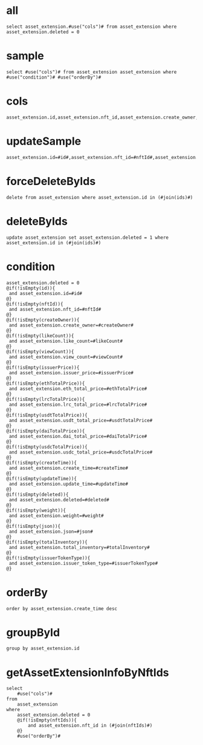 
all
===
    select asset_extension.#use("cols")# from asset_extension where asset_extension.deleted = 0

sample
===
	select #use("cols")# from asset_extension asset_extension where  #use("condition")# #use("orderBy")#

cols
===
	asset_extension.id,asset_extension.nft_id,asset_extension.create_owner,asset_extension.like_count,asset_extension.view_count,asset_extension.issuer_price,asset_extension.eth_total_price,asset_extension.lrc_total_price,asset_extension.usdt_total_price,asset_extension.dai_total_price,asset_extension.usdc_total_price,asset_extension.create_time,asset_extension.update_time,asset_extension.deleted,asset_extension.weight,asset_extension.json,asset_extension.total_inventory,asset_extension.issuer_token_type
updateSample
===
	asset_extension.id=#id#,asset_extension.nft_id=#nftId#,asset_extension.create_owner=#createOwner#,asset_extension.like_count=#likeCount#,asset_extension.view_count=#viewCount#,asset_extension.issuer_price=#issuerPrice#,asset_extension.eth_total_price=#ethTotalPrice#,asset_extension.lrc_total_price=#lrcTotalPrice#,asset_extension.usdt_total_price=#usdtTotalPrice#,asset_extension.dai_total_price=#daiTotalPrice#,asset_extension.usdc_total_price=#usdcTotalPrice#,asset_extension.create_time=#createTime#,asset_extension.update_time=#updateTime#,asset_extension.deleted=#deleted#,asset_extension.weight=#weight#,asset_extension.json=#json#,asset_extension.total_inventory=#totalInventory#,asset_extension.issuer_token_type=#issuerTokenType#
forceDeleteByIds
===
    delete from asset_extension where asset_extension.id in (#join(ids)#)

deleteByIds
===
    update asset_extension set asset_extension.deleted = 1 where asset_extension.id in (#join(ids)#)

condition
===
    asset_extension.deleted = 0
	@if(!isEmpty(id)){
	 and asset_extension.id=#id#
	@}
	@if(!isEmpty(nftId)){
	 and asset_extension.nft_id=#nftId#
	@}
	@if(!isEmpty(createOwner)){
	 and asset_extension.create_owner=#createOwner#
	@}
	@if(!isEmpty(likeCount)){
	 and asset_extension.like_count=#likeCount#
	@}
	@if(!isEmpty(viewCount)){
	 and asset_extension.view_count=#viewCount#
	@}
	@if(!isEmpty(issuerPrice)){
	 and asset_extension.issuer_price=#issuerPrice#
	@}
	@if(!isEmpty(ethTotalPrice)){
	 and asset_extension.eth_total_price=#ethTotalPrice#
	@}
	@if(!isEmpty(lrcTotalPrice)){
	 and asset_extension.lrc_total_price=#lrcTotalPrice#
	@}
	@if(!isEmpty(usdtTotalPrice)){
	 and asset_extension.usdt_total_price=#usdtTotalPrice#
	@}
	@if(!isEmpty(daiTotalPrice)){
	 and asset_extension.dai_total_price=#daiTotalPrice#
	@}
	@if(!isEmpty(usdcTotalPrice)){
	 and asset_extension.usdc_total_price=#usdcTotalPrice#
	@}
	@if(!isEmpty(createTime)){
	 and asset_extension.create_time=#createTime#
	@}
	@if(!isEmpty(updateTime)){
	 and asset_extension.update_time=#updateTime#
	@}
	@if(!isEmpty(deleted)){
	 and asset_extension.deleted=#deleted#
	@}
	@if(!isEmpty(weight)){
	 and asset_extension.weight=#weight#
	@}
	@if(!isEmpty(json)){
	 and asset_extension.json=#json#
	@}
	@if(!isEmpty(totalInventory)){
	 and asset_extension.total_inventory=#totalInventory#
	@}
	@if(!isEmpty(issuerTokenType)){
	 and asset_extension.issuer_token_type=#issuerTokenType#
	@}

orderBy
===
	order by asset_extension.create_time desc

groupById
===
    group by asset_extension.id



getAssetExtensionInfoByNftIds
===
    select 
        #use("cols")# 
    from
        asset_extension
    where 
        asset_extension.deleted = 0
        @if(!isEmpty(nftIds)){
            and asset_extension.nft_id in (#join(nftIds)#)
        @}
        #use("orderBy")#